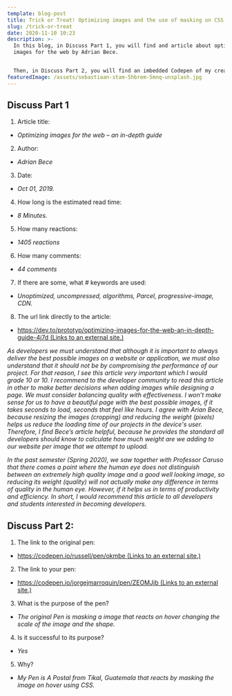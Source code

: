 ```yaml
---
template: blog-post
title: Trick or Treat! Optimizing images and the use of masking on CSS
slug: /trick-or-treat
date: 2020-11-10 10:23
description: >-
  In this blog, in Discuss Part 1, you will find and article about optimizing
  images for the web by Adrian Bece. 


  Then, in Discuss Part 2, you will find an imbedded Codepen of my creation inspired by another Codepen from the Autor name Rusty, who is using masking in CSS by scaling images and shapes.
featuredImage: /assets/sebastiaan-stam-5hbrem-5mnq-unsplash.jpg
---
```

<!--StartFragment-->

**<h2>Discuss Part 1</h2>**

1. Article title:

* *Optimizing images for the web – an in-depth guide*

2. Author:

* *Adrian Bece*

3. Date:

* *Oct 01, 2019.*

4. How long is the estimated read time:

* *8 Minutes.*

5. How many reactions:

* *1405 reactions*

6. How many comments:

* *44 comments*

7. If there are some, what # keywords are used:

* *Unoptimized, uncompressed, algorithms, Parcel, progressive-image, CDN.*

8. The url link directly to the article:

* [https://dev.to/prototyp/optimizing-images-for-the-web-an-in-depth-guide-4j7d (Links to an external site.)](https://dev.to/prototyp/optimizing-images-for-the-web-an-in-depth-guide-4j7d)

*As developers we must understand that although it is important to always deliver the best possible images on a website or application, we must also understand that it should not be by compromising the performance of our project. For that reason, I see this article very important which I would grade 10 or 10. I recommend to the developer community to read this article in other to make better decisions when adding images while designing a page. We must consider balancing quality with effectiveness. I won’t make sense for us to have a beautiful page with the best possible images, if it takes seconds to load, seconds that feel like hours. I agree with Arian Bece, because resizing the images (cropping) and reducing the weight (pixels) helps us reduce the loading time of our projects in the device's user. Therefore, I find Bece’s article helpful, because he provides the standard all developers should know to calculate how much weight are we adding to our website per image that we attempt to upload.*

*In the past semester (Spring 2020), we saw together with Professor Caruso that there comes a point where the human eye does not distinguish between an extremely high quality image and a good well looking image, so reducing its weight (quality) will not actually make any difference in terms of quality in the human eye. However, if it helps us in terms of productivity and efficiency. In short, I would recommend this article to all developers and students interested in becoming developers.*

<!--EndFragment-->



**<h2>Discuss Part 2:</h2>**

1. The link to the original pen:

*  [https://codepen.io/russell/pen/okmbe (Links to an external site.)](https://codepen.io/russell/pen/okmbe)

2. The link to your pen:

* [https://codepen.io/jorgejmarroquin/pen/ZEOMJjb (Links to an external site.)](https://codepen.io/jorgejmarroquin/pen/ZEOMJjb)

3. What is the purpose of the pen?

* *The original Pen is masking a image that reacts on hover changing the scale of the image and the shape.*

4. Is it successful to its purpose?

* *Yes*

5. Why?

* *My Pen is A Postal from Tikal, Guatemala that reacts by masking the image on hover using CSS.*